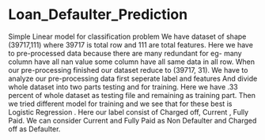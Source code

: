 # Loan_Defaulter_Prediction
Simple Linear model for classification problem
We have dataset of shape (39717,111) where 39717 is total row and 111 are total features. Here we have to pre-processed data because there are many redundant for eg- many column have all nan value some column have all same data in all row. When our pre-processing finished our dataset reduce to (39717, 31). We have to analyze our pre-processing data first seperate label and features And divide whole dataset into two parts testing and for training. Here we have .33 percent of whole dataset as testing file and remaining as training part. Then we tried different model for training and we see that for these best is <bold>Logistic Regression</bold> .
Here our label consist of  Charged off, Current , Fully Paid. We can consider Current and Fully Paid as Non Defaulter and Charged off as Defaulter.
